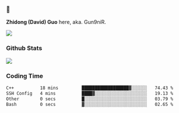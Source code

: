 ### 👋 

**Zhidong (David) Guo** here, aka. Gun9niR.

![](https://komarev.com/ghpvc/?username=Gun9niR&label=Total+Views)

### Github Stats

<img src="https://github-readme-stats.vercel.app/api?username=Gun9niR&count_private=true&show_icons=true&theme=vue-dark&hide_title=true">

### Coding Time

<!--START_SECTION:waka-->

```txt
C++          18 mins         ██████████████████▓░░░░░░   74.43 %
SSH Config   4 mins          ████▓░░░░░░░░░░░░░░░░░░░░   19.13 %
Other        0 secs          █░░░░░░░░░░░░░░░░░░░░░░░░   03.79 %
Bash         0 secs          ▓░░░░░░░░░░░░░░░░░░░░░░░░   02.65 %
```

<!--END_SECTION:waka-->
